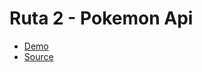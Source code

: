 # Ruta 2 - Pokemon Api

- [Demo](https://herdez-app-pokemon.netlify.app/)
- [Source](https://github.com/mherdez/react-pokemon)

<img :src="$withBase('/img/pokemon.png')" />